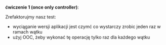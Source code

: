**ćwiczenie 1 (once only controller)**:

Zrefaktorujmy nasz test:
- wyciąganie wersji aplikacji jest czymć co wystarczy zrobic jeden raz w ramach wątku
- użyj OOC, żeby wykonać tę operację tylko raz dla każdego wątku 